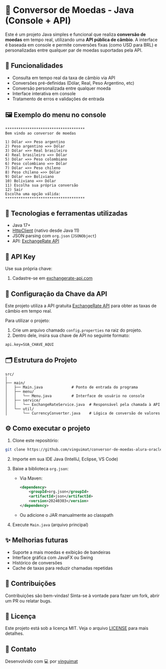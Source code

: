 # 💱 Conversor de Moedas - Java (Console + API)

Este é um projeto Java simples e funcional que realiza **conversão de moedas** em tempo real, utilizando uma **API pública de câmbio**. A interface é baseada em console e permite conversões fixas (como USD para BRL) e personalizadas entre qualquer par de moedas suportadas pela API.

## 🚀 Funcionalidades

- Consulta em tempo real da taxa de câmbio via API
- Conversões pré-definidas (Dólar, Real, Peso Argentino, etc)
- Conversão personalizada entre qualquer moeda
- Interface interativa em console
- Tratamento de erros e validações de entrada

## 🖼️ Exemplo do menu no console

```
************************************
Bem vindo ao conversor de moedas

1) Dólar =>> Peso argentino
2) Peso argentino =>> Dólar
3) Dólar =>> Real brasileiro
4) Real brasileiro =>> Dólar
5) Dólar =>> Peso colombiano
6) Peso colombiano =>> Dólar
7) Dólar =>> Peso chileno
8) Peso chileno =>> Dólar
9) Dólar =>> Boliviano 
10) Boliviano =>> Dólar
11) Escolha sua própria conversão
12) Sair
Escolha uma opção válida:
************************************
```

## 🔧 Tecnologias e ferramentas utilizadas

- Java 17+
- [HttpClient](https://docs.oracle.com/en/java/javase/11/docs/api/java.net.http/java/net/http/HttpClient.html) (nativo desde Java 11)
- JSON parsing com `org.json` (`JSONObject`)
- API: [ExchangeRate API](https://www.exchangerate-api.com/)

## 🔑 API Key

Use sua própria chave:
1. Cadastre-se em [exchangerate-api.com](https://www.exchangerate-api.com/)

## 🔐 Configuração da Chave da API

Este projeto utiliza a API gratuita [ExchangeRate API](https://www.exchangerate-api.com/) para obter as taxas de câmbio em tempo real.

Para utilizar o projeto:

1. Crie um arquivo chamado `config.properties` na raiz do projeto.
2. Dentro dele, insira sua chave de API no seguinte formato:

```properties
api.key=SUA_CHAVE_AQUI
```

## 🗂️ Estrutura do Projeto

```
src/
│
├── main/
│   ├── Main.java             # Ponto de entrada do programa
│   ├── menu/
│   │   └── Menu.java         # Interface de usuário no console
│   ├── service/
│   │   └── ExchangeRateService.java  # Responsável pela chamada à API
│   └── util/
│       └── CurrencyConverter.java    # Lógica de conversão de valores
```

## ⚙️ Como executar o projeto

1. Clone este repositório:
```bash
git clone https://github.com/vinguimat/conversor-de-moedas-alura-oracle-next-one.git
```

2. Importe em sua IDE Java (IntelliJ, Eclipse, VS Code)

3. Baixe a biblioteca `org.json`:
   - Via Maven:
     ```xml
     <dependency>
         <groupId>org.json</groupId>
         <artifactId>json</artifactId>
         <version>20240303</version>
     </dependency>
     ```
   - Ou adicione o JAR manualmente ao classpath

4. Execute `Main.java` (arquivo principal)

## ✨ Melhorias futuras

- Suporte a mais moedas e exibição de bandeiras
- Interface gráfica com JavaFX ou Swing
- Histórico de conversões
- Cache de taxas para reduzir chamadas repetidas

## 🤝 Contribuições

Contribuições são bem-vindas! Sinta-se à vontade para fazer um fork, abrir um PR ou relatar bugs.

## 📜 Licença

Este projeto está sob a licença MIT. Veja o arquivo [LICENSE](LICENSE) para mais detalhes.

## 💬 Contato

Desenvolvido com 💻 por [vinguimat](https://github.com/vinguimat)
